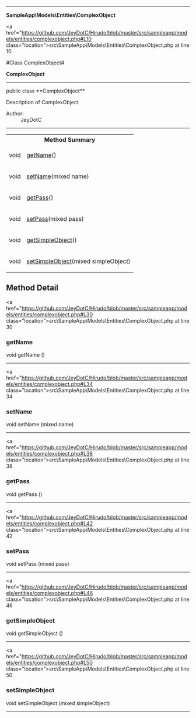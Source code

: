 
- - -

**SampleApp\Models\Entities\ComplexObject**


<a href="https://github.com/JeyDotC/Hirudo/blob/master/src/sampleapp/models/entities/complexobject.php#L10 class="location">src\SampleApp\Models\Entities\ComplexObject.php at line 10</a>

#Class ComplexObject#

**ComplexObject**




- - -

<p class="signature">public  class **ComplexObject**</p>

<div class="comment" id="overview_description"><p>Description of ComplexObject</p></div>

<dl>
<dt>Author:</dt>
<dd>JeyDotC</dd>
</dl>


- - -

<table id="summary_method">
<tr><th colspan="2">Method Summary</th></tr>
<tr>
<td><span class='k'></span> <span class='nx'>void</span></td>
<td class="description"><p class="name"><a href="#getname">getName</a>()</p></td>
</tr>
<tr>
<td><span class='k'></span> <span class='nx'>void</span></td>
<td class="description"><p class="name"><a href="#setname">setName</a>(mixed name)</p></td>
</tr>
<tr>
<td><span class='k'></span> <span class='nx'>void</span></td>
<td class="description"><p class="name"><a href="#getpass">getPass</a>()</p></td>
</tr>
<tr>
<td><span class='k'></span> <span class='nx'>void</span></td>
<td class="description"><p class="name"><a href="#setpass">setPass</a>(mixed pass)</p></td>
</tr>
<tr>
<td><span class='k'></span> <span class='nx'>void</span></td>
<td class="description"><p class="name"><a href="#getsimpleobject">getSimpleObject</a>()</p></td>
</tr>
<tr>
<td><span class='k'></span> <span class='nx'>void</span></td>
<td class="description"><p class="name"><a href="#setsimpleobject">setSimpleObject</a>(mixed simpleObject)</p></td>
</tr>
</table>

<h2 id="detail_method">Method Detail</h2>

<a href="https://github.com/JeyDotC/Hirudo/blob/master/src/sampleapp/models/entities/complexobject.php#L30 class="location">src\SampleApp\Models\Entities\ComplexObject.php at line 30</a>

<h3 id="getName()">getName</h3>
<span class='k'></span> <span class='nx'>void</span> <span class='nf'>getName</span> ()

<div class="details">
</div>

- - -


<a href="https://github.com/JeyDotC/Hirudo/blob/master/src/sampleapp/models/entities/complexobject.php#L34 class="location">src\SampleApp\Models\Entities\ComplexObject.php at line 34</a>

<h3 id="setName()">setName</h3>
<span class='k'></span> <span class='nx'>void</span> <span class='nf'>setName</span> (mixed name)

<div class="details">
</div>

- - -


<a href="https://github.com/JeyDotC/Hirudo/blob/master/src/sampleapp/models/entities/complexobject.php#L38 class="location">src\SampleApp\Models\Entities\ComplexObject.php at line 38</a>

<h3 id="getPass()">getPass</h3>
<span class='k'></span> <span class='nx'>void</span> <span class='nf'>getPass</span> ()

<div class="details">
</div>

- - -


<a href="https://github.com/JeyDotC/Hirudo/blob/master/src/sampleapp/models/entities/complexobject.php#L42 class="location">src\SampleApp\Models\Entities\ComplexObject.php at line 42</a>

<h3 id="setPass()">setPass</h3>
<span class='k'></span> <span class='nx'>void</span> <span class='nf'>setPass</span> (mixed pass)

<div class="details">
</div>

- - -


<a href="https://github.com/JeyDotC/Hirudo/blob/master/src/sampleapp/models/entities/complexobject.php#L46 class="location">src\SampleApp\Models\Entities\ComplexObject.php at line 46</a>

<h3 id="getSimpleObject()">getSimpleObject</h3>
<span class='k'></span> <span class='nx'>void</span> <span class='nf'>getSimpleObject</span> ()

<div class="details">
</div>

- - -


<a href="https://github.com/JeyDotC/Hirudo/blob/master/src/sampleapp/models/entities/complexobject.php#L50 class="location">src\SampleApp\Models\Entities\ComplexObject.php at line 50</a>

<h3 id="setSimpleObject()">setSimpleObject</h3>
<span class='k'></span> <span class='nx'>void</span> <span class='nf'>setSimpleObject</span> (mixed simpleObject)

<div class="details">
</div>

- - -

